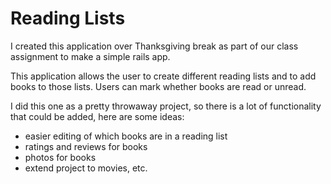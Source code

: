 # Reading Lists

I created this application over Thanksgiving break as part of our class assignment to make a simple rails app.

This application allows the user to create different reading lists and to add books to those lists. Users can mark whether books are read or unread.

I did this one as a pretty throwaway project, so there is a lot of functionality that could be added, here are some ideas:
- easier editing of which books are in a reading list
- ratings and reviews for books
- photos for books
- extend project to movies, etc.
